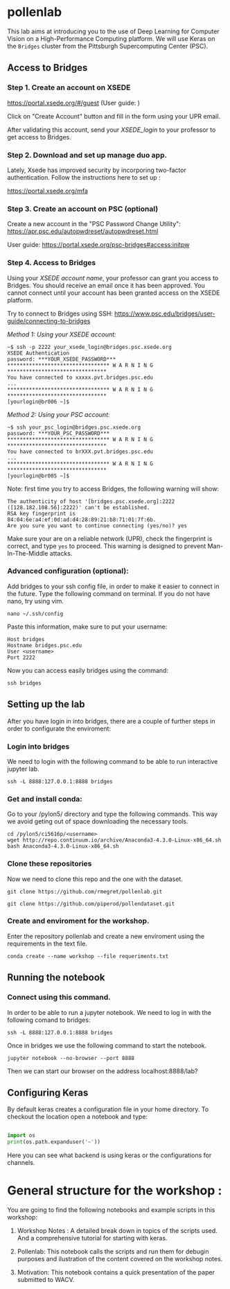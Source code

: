 # pollenlab

This lab aims at introducing you to the use of Deep Learning for Computer Vision on a High-Performance Computing platform. 
We will use Keras on the `Bridges` cluster from the Pittsburgh Supercomputing Center (PSC).

## Access to Bridges

### Step 1. Create an account on XSEDE

https://portal.xsede.org/#/guest (User guide: )

Click on "Create Account" button and fill in the form using your UPR email.

After validating this account, send your _XSEDE_login_ to your professor to get access to Bridges.

### Step 2. Download and set up manage duo app. 

Lately, Xsede has improved security by incorporing two-factor authentication. Follow the instructions here to set up : 

https://portal.xsede.org/mfa

### Step 3. Create an account on PSC (optional)

Create a new account in the "PSC Password Change Utility": https://apr.psc.edu/autopwdreset/autopwdreset.html

User guide: https://portal.xsede.org/psc-bridges#access:initpw

### Step 4. Access to Bridges

Using your _XSEDE account name_, your professor can grant you access to Bridges. 
You should receive an email once it has been approved. You cannot connect until your account has
been granted access on the XSEDE platform.

Try to connect to Bridges using SSH: https://www.psc.edu/bridges/user-guide/connecting-to-bridges

*Method 1: Using your XSEDE account:*
```
~$ ssh -p 2222 your_xsede_login@bridges.psc.xsede.org
XSEDE Authentication
password: ***YOUR_XSEDE_PASSWORD***
********************************* W A R N I N G ********************************
You have connected to xxxxx.pvt.bridges.psc.edu 
...
********************************* W A R N I N G ********************************
[yourlogin@br006 ~]$ 
```

*Method 2: Using your PSC account:*
```
~$ ssh your_psc_login@bridges.psc.xsede.org
password: ***YOUR_PSC_PASSWORD***
********************************* W A R N I N G ********************************
You have connected to brXXX.pvt.bridges.psc.edu 
...
********************************* W A R N I N G ********************************
[yourlogin@br005 ~]$ 
```

Note: first time you try to access Bridges, the following warning will show:
```
The authenticity of host '[bridges.psc.xsede.org]:2222 ([128.182.108.56]:2222)' can't be established.
RSA key fingerprint is 84:04:6e:a4:ef:0d:ad:d4:28:89:21:b8:71:01:7f:6b.
Are you sure you want to continue connecting (yes/no)? yes
```
Make sure your are on a reliable network (UPR), check the fingerprint is correct, and type `yes` to proceed. This warning is designed to prevent Man-In-The-Middle attacks.

### Advanced configuration (optional): 

Add bridges to your ssh config file, in order to make it easier to connect in the future. 
Type the following command on terminal. If you do not have nano, try using vim. 

```
nano ~/.ssh/config
```

Paste this information, make sure to put your username: 

```
Host bridges
Hostname bridges.psc.edu
User <username>
Port 2222
```

Now you can access easily bridges using the command: 

```
ssh bridges 
```

## Setting up the lab

After you have login in into bridges, there are a couple of further steps in order to configurate the enviroment:

### Login into bridges


 We need to login with the following command to be able to run interactive jupyter lab. 

```
ssh -L 8888:127.0.0.1:8888 bridges
``` 

### Get and install conda: 

Go to your /pylon5/ directory and type the following commands. This way we avoid geting out of space downloading the necessary tools. 

```
cd /pylon5/ci5616p/<username>
wget http://repo.continuum.io/archive/Anaconda3-4.3.0-Linux-x86_64.sh
bash Anaconda3-4.3.0-Linux-x86_64.sh

```


### Clone these repositories

Now we need to clone this repo and the one with the dataset. 

```
git clone https://github.com/rmegret/pollenlab.git

git clone https://github.com/piperod/pollendataset.git

```


### Create and enviroment for the workshop. 

Enter the repository pollenlab and create a new enviroment using the requirements in the text file. 

```
conda create --name workshop --file requeriments.txt

```


## Running the notebook

### Connect using this command. 

In order to be able to run a jupyter notebook. We need to log in with the following comand to bridges: 

```
ssh -L 8888:127.0.0.1:8888 bridges
```
Once in bridges we use the following command to start the notebook. 

```
jupyter notebook --no-browser --port 8888
```
Then we can start our browser on the address localhost:8888/lab? 

## Configuring Keras 

By default keras creates a configuration file in your home directory. To checkout the location open a notebook and type: 

```python 

import os
print(os.path.expanduser('~'))

```
Here you can see what backend is using keras or the configurations for channels. 

# General structure for the workshop :

You are going to find the following notebooks and example scripts in this workshop: 

1. Workshop Notes : A detailed break down in topics of the scripts used. And a comprehensive tutorial for starting with keras. 

2. Pollenlab: This notebook calls the scripts and run them for debugin purposes and ilustration of the content covered on the workshop notes. 

3. Motivation: This notebook contains a quick presentation of the paper submitted to WACV. 